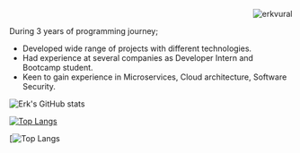 <p align="right"> <img src="https://komarev.com/ghpvc/?username=erkvural&label=Profile%20views&color=0e75b6&style=flat" alt="erkvural" /> </p>

During 3 years of programming journey; 
*  Developed wide range of projects with different technologies. 
*  Had experience at several companies as Developer Intern and Bootcamp student.
* Keen to gain experience in Microservices, Cloud architecture, Software Security.

![Erk's GitHub stats](https://github-readme-stats.vercel.app/api?username=Erk-Vural&theme=tokyonight&show_icons=true)

[![Top Langs](https://github-readme-stats-eight-theta.vercel.app/api/top-langs/?username=Erk-Vural&layout=compact&langs_count&theme=tokyonight&show_icons=true)](https://github.com/Erk-Vural)

[![Top Langs]("https://github-readme-stats-eight-theta.vercel.app/api/top-langs/?username=Erk-Vural&layout=compact&langs_count=8&theme=tokyonight")
